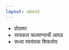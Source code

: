 ```yaml
---
layout: about
---
```

<ul>
<li>प्रोग्रामर</li>
<li>सायकल चालवण्याची आवड</li>
<li>सध्या स्वयंपाक शिकतोय </li>
</ul>

